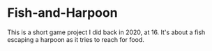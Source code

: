 # Fish-and-Harpoon
 This is a short game project I did back in 2020, at 16. It's about a fish escaping a harpoon as it tries to reach for food.
